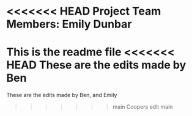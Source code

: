 
<<<<<<< HEAD
Project Team Members: Emily Dunbar
=======
This is the readme file
<<<<<<< HEAD
These are the edits made by Ben 
=======
These are the edits made by Ben, and Emily
>>>>>>> main
Coopers edit
>>>>>>> main
